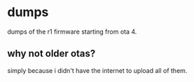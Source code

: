# dumps

dumps of the r1 firmware starting from ota 4.

## why not older otas?

simply because i didn't have the internet to upload all of them.
